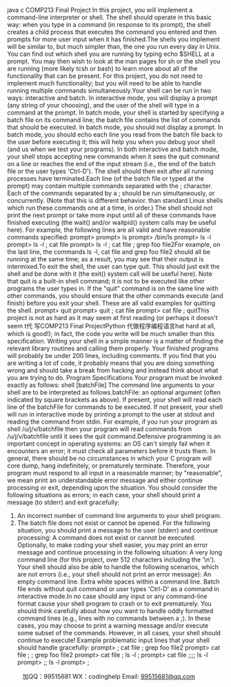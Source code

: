 java c
COMP213 Final Project In this project, you will implement   a   command-line   interpreter   or   shell.   The   shell   should   operate   in   this   basic   way:   when   you   type   in   a   command   (in   response   to   its prompt),   the   shell   creates   a   child   process   that   executes   the   command   you   entered   and   then   prompts   for more user input when it has finished.The   shells   you   implement   will   be   similar   to,   but   much   simpler   than,   the   one   you   run   every   day   in   Unix.   You   can    find    out   which    shell   you    are   running   by   typing    echo   $SHELL   at   a prompt. You   may   then   wish   to   look   at   the   man   pages   for   sh   or   the   shell   you      are    running       (more      likely      tcsh   or      bash)    to       learn    more       about      all      of    the   functionality   that   can   be   present.   For   this   project,   you   do   not   need   to   implement   much   functionality;    but      you      will      need      to      be      able      to      handle      running      multiple      commands   simultaneously.Your   shell   can   be   run   in   two   ways:   interactive   and   batch.   In   interactive   mode,   you   will   display   a   prompt   (any   string   of your   choosing),   and   the   user   of the   shell   will   type   in   a   command at the prompt. In batch mode, your shell is   started by   specifying   a batch   file   on   its   command   line;   the   batch   file   contains   the   list   of commands   that   should   be   executed.   In   batch   mode,   you   should   not   display   a   prompt.   In   batch   mode,   you   should   echo   each   line   you   read   from   the   batch   file   back   to   the   user   before   executing   it;   this   will   help   you when you debug your   shell (and us when we   test   your   programs).   In   both   interactive   and   batch mode, your shell stops accepting new commands   when   it   sees   the   quit   command   on   a   line   or reaches the   end   of   the   input   stream   (i.e., the   end   of   the batch   file   or the   user   types 'Ctrl-D'). The shell should then exit after   all   running processes   have   terminated.Each   line   (of   the   batch   file   or   typed   at   the   prompt)   may   contain   multiple   commands   separated   with   the    ;   character.   Each   of the   commands   separated   by   a    ;   should   be   run   simultaneously,   or   concurrently.   (Note that this   is   different behavior. than   standard Linux   shells which run these   commands   one   at   a time,   in   order.)   The   shell   should   not   print   the   next prompt   or take more input until   all   of   these   commands have   finished   executing   (the wait() and/or   waitpid() system    calls   may   be   useful   here).   For   example,   the   following lines are all valid and have reasonable commands   specified:
prompt>
prompt> ls
prompt> /bin/ls prompt> ls   -l
prompt> ls   -l   ;   cat   file
prompt> ls -l   ;   cat   file   ;   grep   foo   file2For   example,   on   the   last   line,   the   commands   ls   -l,   cat   file   and   grep   foo   file2   should all be running at the   same time;   as   a result,   you   may   see   that   their   output   is intermixed.To   exit   the   shell,   the   user   can   type   quit.   This   should just   exit   the   shell   and   be   done   with it   (the   exit()   system   call will be useful   here). Note that   quit   is   a   built-in   shell   command;   it   is   not   to   be   executed   like   other   programs   the   user   types   in.   If the   "quit"   command   is   on   the   same   line   with   other   commands,   you   should   ensure   that   the   other   commands execute (and finish) before you exit your   shell.
These are all valid examples for   quitting   the   shell.
prompt> quit
prompt> quit   ;   cat   file   prompt> cat   file   ;   quitThis project is not as hard   as   it   may   seem   at   first   reading   (or perhaps   it   doesn't   seem   t代 写COMP213 Final ProjectPython
代做程序编程语言hat   hard   at   all,   which   is   good!);   in   fact,   the   code   you   write   will   be   much   smaller   than   this   specification.   Writing   your   shell   in   a   simple   manner   is   a   matter   of finding   the   relevant   library   routines    and    calling   them   properly.   Your    finished   programs   will   probably   be   under   200   lines,   including   comments.   If you   find   that   you   are   writing   a   lot   of code,   it   probably   means   that   you    are    doing    something   wrong    and    should    take    a   break    from   hacking and instead think about what you are trying to   do.
Program Specifications 
Your program must be   invoked exactly as follows:   shell   [batchFile]
The command line arguments to your shell are to be   interpreted   as   follows.batchFile:    an    optional    argument    (often    indicated    by      square    brackets      as   above).   If present,   your   shell   will   read   each   line   of the   batchFile   for   commands   to   be   executed. If   not   present, your   shell   will   run   in   interactive   mode   by   printing a prompt to the user at stdout and reading the command   from   stdin.
For   example, if   you   run   your   program   as shell /u/j/v/batchfile
then   your program   will   read   commands   from    /u/j/v/batchfile   until   it   sees   the   quit   command.Defensive programming is    an    important    concept    in      operating      systems:      an      OS      can't   simply   fail   when   it   encounters   an   error;   it   must   check   all   parameters   before   it   trusts   them.   In   general,   there   should   be   no   circumstances   in   which   your   C   program   will   core   dump,    hang      indefinitely,       or    prematurely    terminate.      Therefore,      your      program      must respond    to    all      input      in      a      reasonable      manner;      by       "reasonable",    we      mean      print      an   understandable error message and either continue processing   or   exit,   depending   upon   the   situation.
You   should   consider   the   following   situations   as   errors;   in   each   case,   your   shell   should print a message (to stderr)   and   exit   gracefully:
1.   An incorrect number of   command line arguments to   your shell program.
2. The batch file does not exist   or cannot be   opened.
For the   following   situation, you   should print   a message   to   the   user   (stderr)   and   continue   processing:
A command does not exist or cannot be executed.
Optionally,    to    make    coding    your    shell    easier,    you    may    print      an      error    message      and continue processing in the following situation:
A   very   long   command   line   (for   this   project,   over   512   characters   including   the   ‘\n').
Your   shell   should   also   be   able   to   handle   the   following   scenarios,   which   are   not   errors   (i.e., your shell should not print an   error message):
An empty command   line.
Extra white spaces within a   command   line.
Batch   file   ends   without   quit   command   or   user   types   'Ctrl-D'   as   a   command   in   interactive mode.In   no   case   should   any   input   or   any   command-line   format   cause   your   shell   program   to   crash   or   to   exit   prematurely.   You   should   think   carefully   about   how   you   want   to   handle   oddly   formatted   command   lines   (e.g.,   lines   with   no   commands   between   a    ;).   In   these   cases,   you   may   choose   to   print   a   warning   message   and/or   execute   some   subset   of the   commands. However, in all cases, your shell should   continue   to   execute!
Example problematic input lines that your shell should handle gracefully:
prompt>   ; cat file   ;   grep   foo   file2   prompt> cat file   ;   ;   grep   foo   file2
prompt> cat   file   ;   ls   -l   ;      prompt> cat   file   ;;;; ls   -l   prompt>   ;; ls   -l
prompt>   ;

         
加QQ：99515681  WX：codinghelp  Email: 99515681@qq.com
